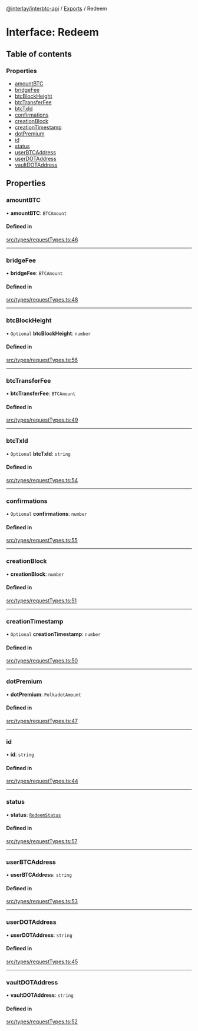 [@interlay/interbtc-api](/README.md) / [Exports](/modules.md) / Redeem

# Interface: Redeem

## Table of contents

### Properties

- [amountBTC](/interfaces/Redeem.md#amountbtc)
- [bridgeFee](/interfaces/Redeem.md#bridgefee)
- [btcBlockHeight](/interfaces/Redeem.md#btcblockheight)
- [btcTransferFee](/interfaces/Redeem.md#btctransferfee)
- [btcTxId](/interfaces/Redeem.md#btctxid)
- [confirmations](/interfaces/Redeem.md#confirmations)
- [creationBlock](/interfaces/Redeem.md#creationblock)
- [creationTimestamp](/interfaces/Redeem.md#creationtimestamp)
- [dotPremium](/interfaces/Redeem.md#dotpremium)
- [id](/interfaces/Redeem.md#id)
- [status](/interfaces/Redeem.md#status)
- [userBTCAddress](/interfaces/Redeem.md#userbtcaddress)
- [userDOTAddress](/interfaces/Redeem.md#userdotaddress)
- [vaultDOTAddress](/interfaces/Redeem.md#vaultdotaddress)

## Properties

### amountBTC

• **amountBTC**: `BTCAmount`

#### Defined in

[src/types/requestTypes.ts:46](https://github.com/interlay/interbtc-api/blob/5eab153/src/types/requestTypes.ts#L46)

___

### bridgeFee

• **bridgeFee**: `BTCAmount`

#### Defined in

[src/types/requestTypes.ts:48](https://github.com/interlay/interbtc-api/blob/5eab153/src/types/requestTypes.ts#L48)

___

### btcBlockHeight

• `Optional` **btcBlockHeight**: `number`

#### Defined in

[src/types/requestTypes.ts:56](https://github.com/interlay/interbtc-api/blob/5eab153/src/types/requestTypes.ts#L56)

___

### btcTransferFee

• **btcTransferFee**: `BTCAmount`

#### Defined in

[src/types/requestTypes.ts:49](https://github.com/interlay/interbtc-api/blob/5eab153/src/types/requestTypes.ts#L49)

___

### btcTxId

• `Optional` **btcTxId**: `string`

#### Defined in

[src/types/requestTypes.ts:54](https://github.com/interlay/interbtc-api/blob/5eab153/src/types/requestTypes.ts#L54)

___

### confirmations

• `Optional` **confirmations**: `number`

#### Defined in

[src/types/requestTypes.ts:55](https://github.com/interlay/interbtc-api/blob/5eab153/src/types/requestTypes.ts#L55)

___

### creationBlock

• **creationBlock**: `number`

#### Defined in

[src/types/requestTypes.ts:51](https://github.com/interlay/interbtc-api/blob/5eab153/src/types/requestTypes.ts#L51)

___

### creationTimestamp

• `Optional` **creationTimestamp**: `number`

#### Defined in

[src/types/requestTypes.ts:50](https://github.com/interlay/interbtc-api/blob/5eab153/src/types/requestTypes.ts#L50)

___

### dotPremium

• **dotPremium**: `PolkadotAmount`

#### Defined in

[src/types/requestTypes.ts:47](https://github.com/interlay/interbtc-api/blob/5eab153/src/types/requestTypes.ts#L47)

___

### id

• **id**: `string`

#### Defined in

[src/types/requestTypes.ts:44](https://github.com/interlay/interbtc-api/blob/5eab153/src/types/requestTypes.ts#L44)

___

### status

• **status**: [`RedeemStatus`](/enums/RedeemStatus.md)

#### Defined in

[src/types/requestTypes.ts:57](https://github.com/interlay/interbtc-api/blob/5eab153/src/types/requestTypes.ts#L57)

___

### userBTCAddress

• **userBTCAddress**: `string`

#### Defined in

[src/types/requestTypes.ts:53](https://github.com/interlay/interbtc-api/blob/5eab153/src/types/requestTypes.ts#L53)

___

### userDOTAddress

• **userDOTAddress**: `string`

#### Defined in

[src/types/requestTypes.ts:45](https://github.com/interlay/interbtc-api/blob/5eab153/src/types/requestTypes.ts#L45)

___

### vaultDOTAddress

• **vaultDOTAddress**: `string`

#### Defined in

[src/types/requestTypes.ts:52](https://github.com/interlay/interbtc-api/blob/5eab153/src/types/requestTypes.ts#L52)
